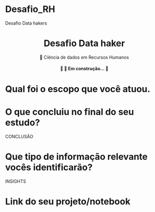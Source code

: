 # Desafio_RH
Desafio Data hakers
<h1 align="center">Desafio Data haker</h1>

<p align="center"> 🚀 Ciência de dados em Recursos Humanos</p>
<h4 align="center"> 
	🚧  🚀 Em construção...  🚧
</h4>

# Qual foi o escopo que você atuou.

# O que concluiu no final do seu estudo?
CONCLUSÃO

# Que tipo de informação relevante vocês identificarão?
INSIGHTS

# Link do seu projeto/notebook
